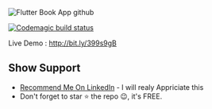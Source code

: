 ![Flutter Book App github](https://user-images.githubusercontent.com/55942632/75602491-cc529500-5aeb-11ea-857f-f9470422e526.png)

[![Codemagic build status](https://api.codemagic.io/apps/5e5a05d2e38993001a0e7395/5e5a05d2e38993001a0e7394/status_badge.svg)](https://codemagic.io/apps/5e5a05d2e38993001a0e7395/5e5a05d2e38993001a0e7394/latest_build)

Live Demo : http://bit.ly/399s9gB

## Show Support
* [Recommend Me On LinkedIn](https://www.linkedin.com/in/lamsanskar/) - I will realy Appriciate this
* Don't forget to star ⭐ the repo 😉, it's FREE.
